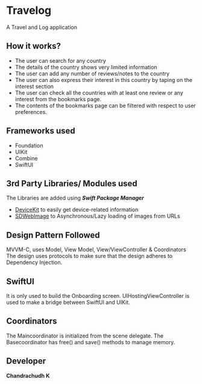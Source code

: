 # Travelog

A Travel and Log application

## How it works?
* The user can search for any country
* The details of the country shows very limited information
* The user can add any number of reviews/notes to the country
* The user can also express their interest in this country by taping on the interest section
* The user can check all the countries with at least one review or any interest from the bookmarks page.
* The contents of the bookmarks page can be filtered with respect to user preferences.

## Frameworks used

* Foundation
* UIKit
* Combine
* SwiftUI

## 3rd Party Libraries/ Modules used
The Libraries are added using ***Swift Package Manager***
* [DeviceKit](https://github.com/devicekit/DeviceKit) to easily get device-related information
* [SDWebImage](https://github.com/SDWebImage/SDWebImage) to Asynchronous/Lazy loading of images from URLs

## Design Pattern Followed
MVVM-C, uses Model, View Model, View/ViewController & Coordinators
The design uses protocols to make sure that the design adheres to Dependency Injection.

## SwiftUI
It is only used to build the Onboarding screen. UIHostingViewController is used to make a bridge between SwiftUI and UIKit.

## Coordinators
The Maincoordinator is initialized from the scene delegate. The Basecoordinator has free() and save() methods to manage memory.

## Developer
**Chandrachudh K**

